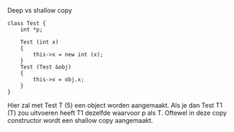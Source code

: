 Deep vs shallow copy

    class Test {
        int *p;

        Test (int x)
        {
            this->x = new int (x);
        }
        Test (Test &obj)
        {
            this->x = obj.x;
        }
    }
    
Hier zal met Test T (5) een object worden aangemaakt. Als je dan Test T1 (T) 
zou uitvoeren heeft T1 dezelfde waarvoor p als T. Oftewel in deze copy constructor
wordt een shallow copy aangemaakt. 